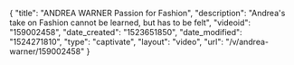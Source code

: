 {
    "title": "ANDREA WARNER Passion for Fashion",
    "description": "Andrea's take on Fashion cannot be learned, but has to be felt",
    "videoid": "159002458",
    "date_created": "1523651850",
    "date_modified": "1524271810",
    "type": "captivate",
    "layout": "video",
    "url": "\/v\/andrea-warner\/159002458"
}